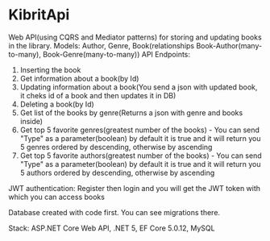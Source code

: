 # KibritApi
Web API(using CQRS and Mediator patterns) for storing and updating books in the library.
Models: Author, Genre, Book(relationships Book-Author(many-to-many), Book-Genre(many-to-many))
API Endpoints: 
1. Inserting the book
2. Get information about a book(by Id)
3. Updating information about a book(You send a json with updated book, it cheks id of a book and then updates it in DB)
4. Deleting a book(by Id)
5. Get list of the books by genre(Returns a json with genre and books inside)
6. Get top 5 favorite genres(greatest number of the books) - You can send "Type" as a parameter(boolean) by default it is true and it will return you 5 genres ordered by descending, otherwise by ascending
7. Get top 5 favorite authors(greatest number of the books) - You can send "Type" as a parameter(boolean) by default it is true and it will return you 5 authors ordered by descending, otherwise by ascending

JWT authentication: Register then login and you will get the JWT token with which you can access books

Database created with code first. You can see migrations there.

Stack: ASP.NET Core Web API, .NET 5, EF Core 5.0.12, MySQL
